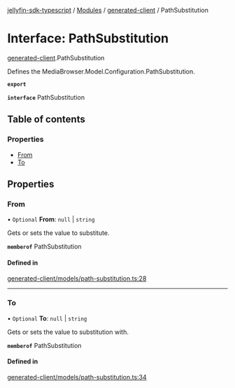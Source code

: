 [jellyfin-sdk-typescript](../README.md) / [Modules](../modules.md) / [generated-client](../modules/generated_client.md) / PathSubstitution

# Interface: PathSubstitution

[generated-client](../modules/generated_client.md).PathSubstitution

Defines the MediaBrowser.Model.Configuration.PathSubstitution.

**`export`**

**`interface`** PathSubstitution

## Table of contents

### Properties

- [From](generated_client.PathSubstitution.md#from)
- [To](generated_client.PathSubstitution.md#to)

## Properties

### From

• `Optional` **From**: ``null`` \| `string`

Gets or sets the value to substitute.

**`memberof`** PathSubstitution

#### Defined in

[generated-client/models/path-substitution.ts:28](https://github.com/thornbill/jellyfin-sdk-typescript/blob/644c849/src/generated-client/models/path-substitution.ts#L28)

___

### To

• `Optional` **To**: ``null`` \| `string`

Gets or sets the value to substitution with.

**`memberof`** PathSubstitution

#### Defined in

[generated-client/models/path-substitution.ts:34](https://github.com/thornbill/jellyfin-sdk-typescript/blob/644c849/src/generated-client/models/path-substitution.ts#L34)
